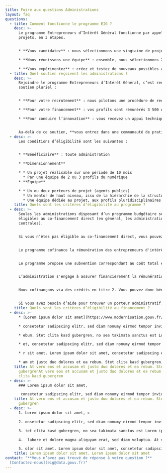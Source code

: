 ```yaml
---
title: Foire aux questions Administrations
layout: faq
questions:
  - title: Comment fonctionne le programme EIG ?
    desc: >-
      Le programme Entrepreneurs d’Intérêt Général fonctionne par appels à
      projets, en 3 étapes.


      * **Vous candidatez** : nous sélectionnons une vingtaine de projets numériques proposés par les administrations publiques (du 1er février au 7 avril) ;

      * **Nous réunissons une équipe** : ensemble, nous sélectionnons 2 ou 3 profils tech, design et en droit du numérique pour votre projet (en mai et juin) ;

      * **Vous expérimentez** : créez et testez de nouveaux possibles avec vos profils du numérique et le soutien du programme (à partir du 13 septembre, pour 10 mois).
  - title: Quel soutien reçoivent les administrations ?
    desc: >-
      Rejoindre le programme Entrepreneurs d’Intérêt Général, c’est recevoir un
      soutien pluriel :


      * **Pour votre recrutement** : nous pilotons une procédure de recrutement accélérée, avec la sélection de profils aux compétences rares : développeurs et développeuses, data scientists, data engineers, géomaticiens et géomaticiennes, designers et des juristes du numérique.

      * **Pour votre financement** : vos profils sont rémunérés 3 500 ou 4 000 euros nets par mois, avec une possibilité de co-financement à hauteur de 30% par le programme (le programme est ouvert à toute administration, mais des conditions spécifiques s’appliquent pour le cofinancement).

      * **Pour conduire l’innovation** : vous recevez un appui technique et méthodologique du programme tout au long des dix mois, avec la participation des experts d’Etalab et de la DINUM.


      Au-delà de ce soutien, **vous entrez dans une communauté de pratiques** qui compte aujourd’hui 95 agents publics et 133 profils du numérique, qui ont mis en œuvre 71 projets. Cette communauté s’insère dans l’écosystème du numérique public d’Etalab (data.gouv, le Lab IA, open data, open source), de la DINUM (design.gouv, beta.gouv.fr), de la Direction interministérielle de la transformation publique ainsi que nos partenaires hors de l’administration.
  - desc: >-
      Les conditions d’éligibilité sont les suivantes :


      * **Bénéficiaire** : toute administration

      * **Dimensionnement**

      * * Un projet réalisable sur une période de 10 mois
        * Par une équipe de 2 ou 3 profils du numérique
      * **Equipe**

      * * Un ou deux porteurs de projet (agents publics)
        * Un mentor de haut niveau, issu de la hiérarchie de la structure porteuse du projet
        * Une équipe dédiée au projet, aux profils pluridisciplinaires (métier et technique)
    title: Quels sont les critères d’éligibilité au programme ?
  - desc: >-
      Seules les administrations disposant d’un programme budgétaire sont
      éligibles au co-financement direct (en général, les administrations
      centrales).


      Si vous n’êtes pas éligible au co-financement direct, vous pouvez établir une convention avec une administration éligible ou prévoir un financement alternatif.


      Le programme cofinance la rémunération des entrepreneurs d'intérêt général avec l'administration d'accueil.


      Le programme propose une subvention correspondant au coût total employeur de 3 mois d'une rémunération de 3 500 euros nets par mois pour les EIG jusqu’à 5 ans d’expérience inclus, et 4 000 euros nets par mois pour les profils au-delà de 5 ans d’expérience.


      L’administration s'engage à assurer financièrement la rémunération des EIG pour le reste de la durée du projet.


      Nous cofinançons via des crédits en titre 2. Vous pouvez donc bénéficier du cofinancement si votre administration opère un programme budgétaire avec du titre 2, ou si vous êtes en capacité de faire porter administrativement le projet, c'est-à-dire qu'une autre administration (par exemple dans le cas des opérateurs ou des agences, le ministère de tutelle ou de rattachement) reçoit les crédits de cofinancement sur son programme budgétaire en titre 2 et que vous définissez avec elle ce mode de partenariat.


      Si vous avez besoin d’aide pour trouver un porteur administratif, vous pouvez [prendre contact avec nous](mailto:eig@data.gouv.fr).
    title: Quels sont les critères d’éligibilité au financement ?
  - desc: >-
      * [Lorem ipsum dolor sit amet](https://www.modernisation.gouv.fr/presse), 

      * consetetur sadipscing elitr, sed diam nonumy eirmod tempor invidunt ut labore et dolore magna aliquyam erat, sed diam voluptua. At vero eos et accusam et justo duo dolores et ea r

      * ebum. Stet clita kasd gubergren, no sea takimata sanctus est Lorem ipsum dolor sit amet. Lorem ipsum dolor sit am

      * et, consetetur sadipscing elitr, sed diam nonumy eirmod tempor invidunt ut labore et dolore magna aliquyam erat, sed diam voluptua. At vero eos et accusam et justo duo dolores et ea rebum. Stet clita kasd gubergren, no sea takimata sanctus est Lorem ipsum dolo

      * r sit amet. Lorem ipsum dolor sit amet, consetetur sadipscing elitr, sed diam nonumy eirmod tempor invidunt ut labore et dolore magna aliquyam erat, sed diam voluptua. [At vero eos et accus](https://www.modernisation.gouv.fr/presse)

      * am et justo duo dolores et ea rebum. Stet clita kasd gubergren, no sea takimata sanctus est Lorem ipsum dolor sit amet.
    title: At vero eos et accusam et justo duo dolores et ea rebum. Stet clita kasd
      gubergrenAt vero eos et accusam et justo duo dolores et ea rebum. Stet
      clita kasd gubergren
  - desc: >-
      ### Lorem ipsum dolor sit amet,

       consetetur sadipscing elitr, sed diam nonumy eirmod tempor invidunt ut labore et dolore magna aliquyam erat, sed diam voluptua. At vero eos et accusam et justo duo dolores et ea rebum. Stet clita kasd gubergren, no sea takimata sanctus est Lorem ipsum dolor sit amet. Lorem ipsum dolor sit amet, consetetur sadipscing elitr, sed diam nonumy eirmod tempor invidunt ut labore et dolore magna aliquyam erat, sed diam voluptua. At vero eos et accusam et justo duo dolores et ea rebum. Stet clita kasd gubergren, no sea takimata sanctus est Lorem ipsum dolor sit amet. Lorem ipsum dolor sit amet, consetetur sadipscing elitr, sed diam nonumy eirmod tempor invidunt ut labore et dolore magna aliquyam erat, sed diam voluptua. At vero eos et accusam et justo duo dolores et ea rebum. Stet clita kasd gubergren, no sea takimata sanctus est Lorem ipsum dolor sit amet.
    title: At vero eos et accusam et justo duo dolores et ea rebum. Stet clita kasd
      gubergren
  - desc: >-
      1. Lorem ipsum dolor sit amet, c

      2. onsetetur sadipscing elitr, sed diam nonumy eirmod tempor invidunt ut labore et dolore magna aliquyam erat, sed diam voluptua. At vero eos et accusam et justo duo dolores et ea rebum. S

      3. tet clita kasd gubergren, no sea takimata sanctus est Lorem ipsum dolor sit amet. Lorem ipsum dolor sit amet, consetetur sadipscing elitr, sed diam nonumy eirmod tempor invidunt ut

      4.  labore et dolore magna aliquyam erat, sed diam voluptua. At vero eos et accusam et justo duo dolores et ea rebum. Stet clita kasd gubergren, no sea takimata sanctus est Lorem ipsum d

      5. olor sit amet. Lorem ipsum dolor sit amet, consetetur sadipscing elitr, sed diam nonumy eirmod tempor invidunt ut labore et dolore magna aliquyam erat, sed diam voluptua. At vero eos et accusam et justo duo dolores et ea rebum. Stet clita kasd gubergren, no sea takimata sanctus est Lorem ipsum dolor sit amet.
    title: Lorem ipsum dolor sit amet. Lorem ipsum dolor sit amet
contact: "**Vous n’avez pas trouvé de réponse à votre question ?**
  [Contactez-nous](eig@data.gouv.fr)"
---
```


